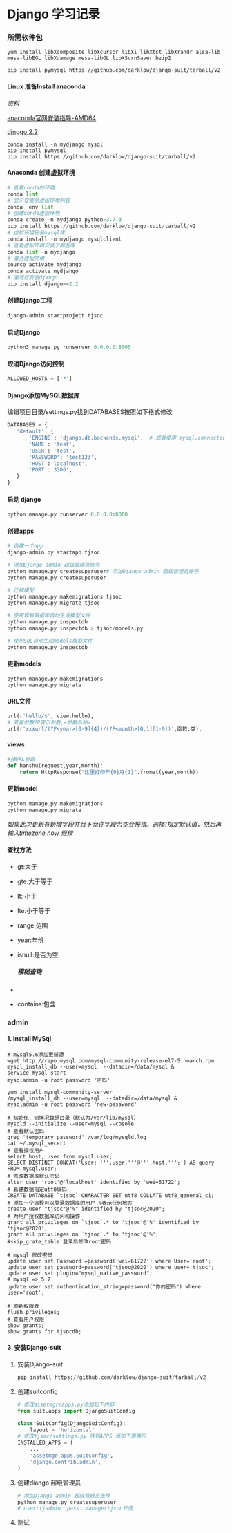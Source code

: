 # Django 学习记录

### 所需软件包

``` shell
yum install libXcomposite libXcursor libXi libXtst libXrandr alsa-lib mesa-libEGL libXdamage mesa-libGL libXScrnSaver bzip2
```

``` shell
pip install pymysql https://github.com/darklow/django-suit/tarball/v2
```



#### Linux 准备Install anaconda

*资料*

[anaconda官网安装指导-AMD64](https://docs.anaconda.com/anaconda/install/linux/ )

[djnggo 2.2](https://docs.djangoproject.com/zh-hans/2.2/ref/models/fields/#registering-and-fetching-lookups)



``` shell
conda install -n mydjango mysql
pip install pymysql
pip install https://github.com/darklow/django-suit/tarball/v2
```

#### Anaconda 创建虚拟环境

```python
# 查看conda的环境
conda list
# 显示安装的虚拟环境列表
conda  env list
# 创建conda虚拟环境
conda create -n mydjango python=3.7.3
pip install https://github.com/darklow/django-suit/tarball/v2
# 虚拟环境安装mysql库
conda install -n mydjango mysqlclient
# 查看虚拟环境安装了那些库
conda list -n mydjango
# 激活虚拟环境
source activate mydjango
conda activate mydjango
# 激活后安装django
pip install django==2.2
```

#### 创建Django工程

``` python
django-admin startproject tjsoc
```

#### 启动Django

```python
python3 manage.py runserver 0.0.0.0:8000
```

#### 取消Django访问控制

```python
ALLOWED_HOSTS = ['*']
```

#### Django添加MySQL数据库

编辑项目目录/settings.py找到DATABASES按照如下格式修改

 ``` python
DATABASES = {
    'default': {
        'ENGINE': 'django.db.backends.mysql',  # 或者使用 mysql.connector.django
        'NAME': 'test',
        'USER': 'test',
        'PASSWORD': 'test123',
        'HOST':'localhost',
        'PORT':'3306',
    }
}
 ```

#### 启动 django

```python
python manage.py runserver 0.0.0.0:8000
```

#### 创建apps

```python
# 创建一个app
django-admin.py startapp tjsoc

# 添加Django admin 超级管理员账号
python manage.py createsuperuser# 添加Django admin 超级管理员账号
python manage.py createsuperuser

# 迁移模型
python manage.py makemigrations tjsoc
python manage.py migrate tjsoc

# 使用现有数据库自动生成模型文件
python manage.py inspectdb
python manage.py inspectdb > tjsoc/models.py

# 使用SQL自动生成models模型文件
python manage.py inspectdb
```

#### 更新models

``` shell
python manage.py makemigrations
python manage.py migrate
```



#### URL文件

```python
url(r'hello/$', view.hello),
# 变量参数?P表示参数,<参数名称>
url(r'xxxurl/(?P<year>[0-9]{4})/(?P<month>[0,1][1-9])',函数.类),
```

#### views

```python
#掉URL参数
def hanshu(request,year,month):
    return HttpResponse("这里打印年{0}月{1}".fromat(year,month))
```

#### 更新model

```python
python manage.py makemigrations
python manage.py migrate
```

*如果此次更新有新增字段并且不允许字段为空会报错。选择1指定默认值，然后再输入timezone.now 继续*

#### 查找方法

- gt:大于

- gte:大于等于

- lt: 小于

- lte:小于等于

- range:范围

- year:年份

- isnull:是否为空

  ##### 模糊查询

- 

- contains:包含

### admin

#### 1. Install MySql

``` shell
# mysql5.6添加更新源
wget http://repo.mysql.com/mysql-community-release-el7-5.noarch.rpm
mysql_install_db --user=mysql  --datadir=/data/mysql &
service mysql start
mysqladmin -u root password '密码'

yum install mysql-community-server
/mysql_install_db --user=mysql  --datadir=/data/mysql &
mysqladmin -u root password 'new-password'

# 初始化，则情况数据目录（默认为/var/lib/mysql）
mysqld --initialize --user=mysql --cosole
# 查看默认密码
grep 'temporary password' /var/log/mysqld.log
cat ~/.mysql_secert
# 查看授权用户
select host, user from mysql.user;
SELECT DISTINCT CONCAT('User: ''',user,'''@''',host,''';') AS query FROM mysql.user;
# 修改数据库默认密码
alter user 'root'@'localhost' identified by 'wei=61722';
# 新建数据指定utf8编码
CREATE DATABASE `tjsoc` CHARACTER SET utf8 COLLATE utf8_general_ci;
# 添加一个远程可以登录数据库的用户,%表示任何地方
create user "tjsoc"@"%" identified by "tjsoc@2020";
# 为用户授权数据库访问和操作
grant all privileges on `tjsoc`.* to 'tjsoc'@'%' identified by 'tjsoc@2020';
grant all privileges on `tjsoc`.* to 'tjsoc'@'%';
#skip_grate_table 登录后修改root密码

# mysql 修改密码
update user set Password =password('wei=61722') where User='root';
update user set password=password('tjsoc@2020') where user='tjsoc'; 
update user set plugin="mysql_native_password"; 
# mysql => 5.7
update user set authentication_string=password("你的密码") where user='root'; 

# 刷新权限表
flush privileges;
# 查看用户权限
show grants;
show grants for tjsocdb;
```

#### 3. 安装Django-suit

1. 安装Django-suit

   ``` python
   pip install https://github.com/darklow/django-suit/tarball/v2
   ```

2. 创建suitconfig

   ``` python
   # 修改assetmgr/apps.py添加如下内容
   from suit.apps import DjangoSuitConfig
   
   class SuitConfig(DjangoSuitConfig):
       layout = 'horizontal'
   # 修改tjsoc/settings.py 找到APPS 添加下面两行
   INSTALLED_APPS = (
       ...
       'assetmgr.apps.SuitConfig',
       'django.contrib.admin',
   )
   ```

3. 创建diango 超级管理员

   ``` python
   # 添加Django admin 超级管理员账号
   python manage.py createsuperuser
   # user:tjadmin  pass: managertjsoc长度
   ```

4. 测试





[https://docs.anaconda.com/anaconda/install/linux/"官方安装指导（64位系统）"]: 
[https://docs.anaconda.com/anaconda/install/linux/]: 